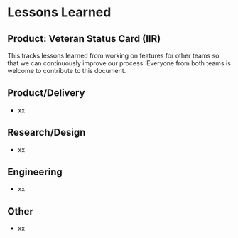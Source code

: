 # Lessons Learned 
## Product: Veteran Status Card (IIR)

This tracks lessons learned from working on features for other teams so that we can continuously improve our process. Everyone from both teams is welcome to contribute to this document.

## Product/Delivery
- xx

## Research/Design
- xx

## Engineering
- xx

## Other
- xx
